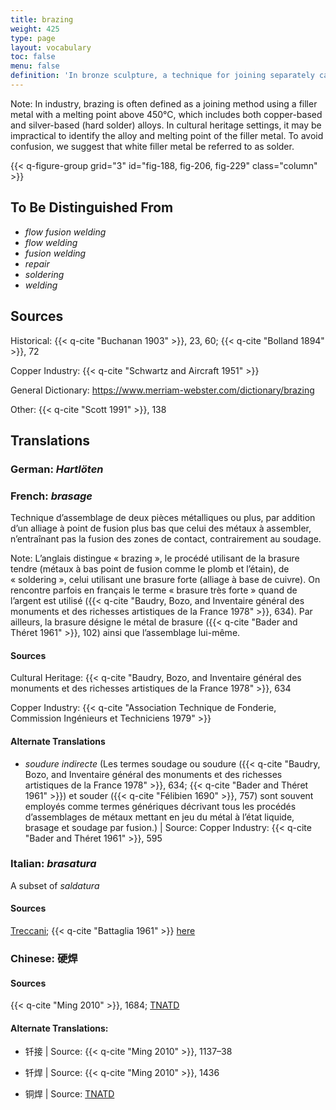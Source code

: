 ```yaml
---
title: brazing
weight: 425
type: page
layout: vocabulary
toc: false
menu: false
definition: 'In bronze sculpture, a technique for joining separately cast parts or repairs or filling casting defects by localized addition of a molten copper alloy of slightly lower melting temperature than that of the cast. Unlike in welding, the contact zones of the sections to be joined are not brought to a molten stage.'
---
```


<div class="backmatter">

Note: In industry, brazing is often defined as a joining method using a filler metal with a melting point above 450°C, which includes both copper-based and silver-based (hard solder) alloys. In cultural heritage settings, it may be impractical to identify the alloy and melting point of the filler metal. To avoid confusion, we suggest that white filler metal be referred to as solder.

</div>

{{< q-figure-group grid="3" id="fig-188, fig-206, fig-229" class="column" >}}

## To Be Distinguished From

- *flow fusion welding*
- *flow welding*
- *fusion welding*
- *repair*
- *soldering*
- *welding*

## Sources

Historical: {{< q-cite "Buchanan 1903" >}}, 23, 60; {{< q-cite "Bolland 1894" >}}, 72

Copper Industry: {{< q-cite "Schwartz and Aircraft 1951" >}}

General Dictionary: <https://www.merriam-webster.com/dictionary/brazing>

Other: {{< q-cite "Scott 1991" >}}, 138

## Translations

<div class="accordion">

### **German**: *Hartlöten*

### **French**: *brasage*

Technique d’assemblage de deux pièces métalliques ou plus, par addition d’un alliage à point de fusion plus bas que celui des métaux à assembler, n’entraînant pas la fusion des zones de contact, contrairement au soudage.

<div class="backmatter">

Note: L’anglais distingue « brazing », le procédé utilisant de la brasure tendre (métaux à bas point de fusion comme le plomb et l’étain), de « soldering », celui utilisant une brasure forte (alliage à base de cuivre). On rencontre parfois en français le terme « brasure très forte » quand de l’argent est utilisé ({{< q-cite "Baudry, Bozo, and Inventaire général des monuments et des richesses artistiques de la France 1978" >}}, 634). Par ailleurs, la brasure désigne le métal de brasure ({{< q-cite "Bader and Théret 1961" >}}, 102) ainsi que l’assemblage lui-même.

</div>

#### Sources

Cultural Heritage: {{< q-cite "Baudry, Bozo, and Inventaire général des monuments et des richesses artistiques de la France 1978" >}}, 634

Copper Industry: {{< q-cite "Association Technique de Fonderie, Commission Ingénieurs et Techniciens 1979" >}}

#### Alternate Translations

- *soudure indirecte* (Les termes soudage ou soudure ({{< q-cite "Baudry, Bozo, and Inventaire général des monuments et des richesses artistiques de la France 1978" >}}, 634; {{< q-cite "Bader and Théret 1961" >}}) et souder ({{< q-cite "Félibien 1690" >}}, 757) sont souvent employés comme termes génériques décrivant tous les procédés d’assemblages de métaux mettant en jeu du métal à l’état liquide, brasage et soudage par fusion.) | Source: Copper Industry: {{< q-cite "Bader and Théret 1961" >}}, 595

### **Italian**: *brasatura*

A subset of *saldatura*

#### Sources

[Treccani](http://www.treccani.it/vocabolario/brasatura/); {{< q-cite "Battaglia 1961" >}} [here](http://www.gdli.it/pdf_viewer/Scripts/pdf.js/web/viewer.asp?file=/PDF/GDLI02/GDLI_02_ocr_364.pdf&parola=brasatura)

### **Chinese**: 硬焊

#### Sources
{{< q-cite "Ming 2010" >}}, 1684; [TNATD](https://terms.naer.edu.tw/detail/637816?index=1)

#### Alternate Translations:

- 钎接 | Source: {{< q-cite "Ming 2010" >}}, 1137–38

- 钎焊 | Source: {{< q-cite "Ming 2010" >}}, 1436

- 铜焊 | Source: [TNATD](https://terms.naer.edu.tw/detail/637816/?index=1)

</div>
